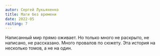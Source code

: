 ```yaml
---
autor: Сергей Лукьяненко
title: Маги без времени
date: 2022-05
raiting: 7
---
```

Написанный мир прямо оживает. Но только много не раскрыто, не написано, не рассказано. Много провалов по сюжету. Эта история на несколько томов, а не на один.
